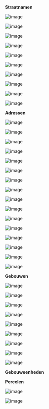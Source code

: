 **Straatnamen**

![image](https://user-images.githubusercontent.com/49196256/230013500-fd5b276a-e295-4a24-8ff4-4fc8e1e00370.png)

![image](https://user-images.githubusercontent.com/49196256/230012587-a847ac53-1d41-4732-b056-8313de193947.png)

![image](https://user-images.githubusercontent.com/49196256/230012610-8989a3b7-7f6d-42c8-83b8-5b5910adbe8d.png)

![image](https://user-images.githubusercontent.com/49196256/230012638-93df0114-0f4b-486d-923e-8c7f433e7f9e.png)

![image](https://user-images.githubusercontent.com/49196256/230012924-4971d048-49c0-40db-b286-405cbcd16ce5.png)

![image](https://user-images.githubusercontent.com/49196256/230012943-704e20d1-d939-4d38-b9ef-b711c9f2d2ee.png)

![image](https://user-images.githubusercontent.com/49196256/230012976-ee52c93f-265e-4f92-aebd-a6b329aa6918.png)

![image](https://user-images.githubusercontent.com/49196256/229767761-962a8a12-9432-4b95-8d41-4970b36d3241.png)

![image](https://user-images.githubusercontent.com/49196256/230013267-e7baf9dc-e728-4ea5-98b2-003e54886f0e.png)

![image](https://user-images.githubusercontent.com/49196256/230034403-f5f0faf2-f167-4ada-ab64-d019bcf0a947.png)



**Adressen**

![image](https://user-images.githubusercontent.com/49196256/230019084-52348ad6-32f3-4cce-91eb-1f89186f29b3.png)

![image](https://user-images.githubusercontent.com/49196256/230019118-27b12a19-30ee-451d-a2be-1a1df0a51aa2.png)

![image](https://user-images.githubusercontent.com/49196256/230019187-49da849f-5149-4d72-8239-b2686b3c4955.png)

![image](https://user-images.githubusercontent.com/49196256/230021742-e8e162ed-7aed-4eea-bc18-54f4b824bda8.png)

![image](https://user-images.githubusercontent.com/49196256/230021787-256c8bc5-9420-46e8-be0a-56ea6a55f675.png)

![image](https://user-images.githubusercontent.com/49196256/230021831-abdf6aa9-2716-47b2-943d-6163b5c7d3d7.png)

![image](https://user-images.githubusercontent.com/49196256/230023592-e4f5936a-6de8-4948-a806-dcdbfc72dbb5.png)

![image](https://user-images.githubusercontent.com/49196256/230023688-b3aa4e31-3763-4fec-b0fd-5c0cf30a9b89.png)

![image](https://user-images.githubusercontent.com/49196256/230024850-b30397f7-6fff-4c22-887a-abc9a81bade6.png)

![image](https://user-images.githubusercontent.com/49196256/230025148-561c1cea-2239-4422-9445-97a616cf3279.png)

![image](https://user-images.githubusercontent.com/49196256/230024911-8812c8ac-2a66-46cd-addb-7c88828b25db.png)

![image](https://user-images.githubusercontent.com/49196256/230029836-da1538c7-fa3a-4209-a7eb-59de7178ecff.png)

![image](https://user-images.githubusercontent.com/49196256/230030336-5b2861b2-685b-4187-87cd-e945a5c858ea.png)

![image](https://user-images.githubusercontent.com/49196256/230033275-24372c0b-08c2-414e-b702-0f915e803312.png)

![image](https://user-images.githubusercontent.com/49196256/230033308-d14eca70-ae00-468d-bdc2-d399cfc0291b.png)

![image](https://user-images.githubusercontent.com/49196256/230034840-caacaeb6-83b4-4bf3-a499-183f37da02e9.png)


**Gebouwen**

![image](https://user-images.githubusercontent.com/49196256/229729126-0e4caee5-21ef-48a9-99c2-78f85477549c.png)

![image](https://user-images.githubusercontent.com/49196256/230010994-7929fbea-3d57-44cc-b7a2-1836871c06c7.png)

![image](https://user-images.githubusercontent.com/49196256/230011054-e6eec692-f187-4cb2-a669-6219c95ecbf7.png)

![image](https://user-images.githubusercontent.com/49196256/230011105-964604fb-a3d0-4418-994a-53ae14611d70.png)

![image](https://user-images.githubusercontent.com/49196256/230011876-8fb21edb-b02b-4aa2-8311-cb8658edf870.png)

![image](https://user-images.githubusercontent.com/49196256/230011666-9094cc09-84b3-4812-b7c7-e7c0ec4af738.png)

![image](https://user-images.githubusercontent.com/49196256/230011724-fd69bf1e-7bbf-41e2-b002-d70900f0cbca.png)

![image](https://user-images.githubusercontent.com/49196256/229993072-d66ba472-21fe-409a-91e9-0966a4fc30a2.png)

![image](https://user-images.githubusercontent.com/49196256/230011953-211a64cd-edb6-42cf-acb4-d15bb62caa4f.png)


**Gebouweenheden**

**Percelen**

![image](https://user-images.githubusercontent.com/49196256/230010591-fa2edaf5-f5b5-4e26-b0ac-c3b9df062d4f.png)

![image](https://user-images.githubusercontent.com/49196256/230001694-e6f0f686-4e0f-4f31-95b5-7d11fec3c9f0.png)


